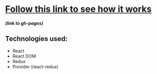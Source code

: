 # [Follow this link to see how it works](http://valerieis.github.io/react-redux-counter)
##### (link to gh-pages)

## Technologies used: 
- React
- React DOM
- Redux 
- Provider (react-redux)



